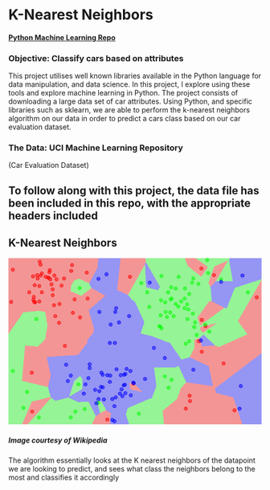 # K-Nearest Neighbors
#### [Python Machine Learning Repo](https://github.com/elsowiny/Python-Machine-Learning)

### Objective: Classify cars based on attributes
This project utilises well known libraries available in the Python language for data manipulation, and data science.
In this project, I explore using these tools and explore machine learning in Python. 
The project consists of downloading a large data set of car attributes. 
Using Python, and specific libraries such as sklearn, we are able to perform the k-nearest neighbors algorithm on our data
in order to predict a cars class based on our car evaluation dataset.

### The Data: UCI Machine Learning Repository
(Car Evaluation Dataset)

## To follow along with this project, the data file has been included in this repo, with the appropriate headers included

## K-Nearest Neighbors

![Python Model Graph](KNN.png "KNN")
##### Image courtesy of Wikipedia

The algorithm essentially looks at the K nearest neighbors of the datapoint we are looking to predict,
and sees what class the neighbors belong to the most and classifies it accordingly
